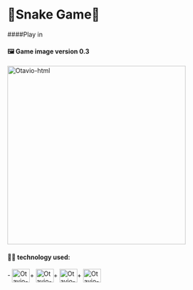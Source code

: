 # 🐍Snake Game🐍

####Play in 

#### 🖼 Game image version 0.3
<img align="center" alt="Otavio-html" height="400" src="https://user-images.githubusercontent.com/55114240/143963072-49c2ee15-888d-44ad-990c-cf00ff940dad.gif" />

#### 👨‍💻 technology used:
<div>
- <img align="center" alt="Otavio-html" height="30" width="40" src="https://cdn.jsdelivr.net/gh/devicons/devicon/icons/html5/html5-original-wordmark.svg" />+ 
<img align="center" alt="Otavio-css" height="30" width="40" src="https://cdn.jsdelivr.net/gh/devicons/devicon/icons/css3/css3-original-wordmark.svg" />+ 
<img align="center" alt="Otavio-js" height="30" width="40" src="https://cdn.jsdelivr.net/gh/devicons/devicon/icons/javascript/javascript-original.svg" />+ 
<img align="center" alt="Otavio-photo" height="30" width="40" src="https://cdn.jsdelivr.net/gh/devicons/devicon/icons/photoshop/photoshop-plain.svg" />
</div>

